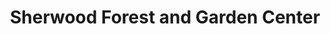 ---
title: "Sherwood Forest and Garden Center"
url: /pine-river/sherwood-forest-and-garden-center/
shop: Garten-Center
---